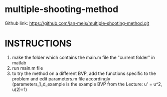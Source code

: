 # multiple-shooting-method

Github link:
https://github.com/jan-meis/multiple-shooting-method.git


# INSTRUCTIONS

1) make the folder which contains the main.m file the "current folder" in matlab
2) run main.m file
3) to try the method on a different BVP, add the functions 
   specific to the problem and edit parameters.m file accordingly
   (parameters_1_d_example is the example BVP from the Lecture:
   u' = u^2, u(2)=1)
